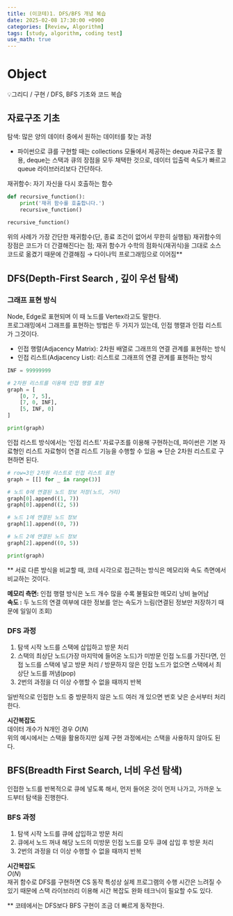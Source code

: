 ```yaml
---
title: (이코테)1. DFS/BFS 개념 복습
date: 2025-02-08 17:30:00 +0900
categories: [Review, Algorithm]
tags: [study, algorithm, coding test]
use_math: true
---
```


# Object

<aside>💡그리디 / 구현 / DFS, BFS 기초와 코드 복습</aside>

## 자료구조 기초

탐색: 많은 양의 데이터 중에서 원하는 데이터를 찾는 과정

- 파이썬으로 큐를 구현할 때는 collections 모듈에서 제공하는 deque 자료구조 활용, deque는 스택과 큐의 장점을 모두 채택한 것으로, 데이터 입출력 속도가 빠르고 queue 라이브러리보다 간단하다.

재귀함수: 자기 자신을 다시 호출하는 함수

```python
def recursive_function():
	print('재귀 함수를 호출합니다.')
	recursive_function()
	
recursive_function()
```

위의 사례가 가장 간단한 재귀함수(단, 종료 조건이 없어서 무한히 실행됨)
재귀함수의 장점은 코드가 더 간결해진다는 점; 재귀 함수가 수학의 점화식(재귀식)을 그대로 소스코드로 옮겼기 때문에 간결해짐 → 다이나믹 프로그래밍으로 이어짐**

## DFS(Depth-First Search , 깊이 우선 탐색)

### 그래프 표현 방식  
Node, Edge로 표현되며 이 때 노드를 Vertex라고도 말한다.  
프로그래밍에서 그래프를 표현하는 방법은 두 가지가 있는데, 인접 행렬과 인접 리스트가 그것이다.

- 인접 행렬(Adjacency Matrix): 2차원 배열로 그래프의 연결 관계를 표현하는 방식
- 인접 리스트(Adjacency List): 리스트로 그래프의 연결 관계를 표현하는 방식

```python
INF = 99999999

# 2차원 리스트를 이용해 인접 행렬 표현
graph = [
	[0, 7, 5],
	[7, 0, INF],
	[5, INF, 0]
]

print(graph)
```

인접 리스트 방식에서는 ‘인접 리스트’ 자료구조를 이용해 구현하는데, 파이썬은 기본 자료형인 리스트 자료형이 연결 리스트 기능을 수행할 수 있음 ⇒ 단순 2차원 리스트로 구현하면 된다.

```python
# row=3인 2차원 리스트로 인접 리스트 표현
graph = [[] for _ in range(3)]

# 노드 0에 연결된 노드 정보 저장(노드, 거리)
graph[0].append((1, 7))
graph[0].append((2, 5))

# 노드 1에 연결된 노드 정보
graph[1].append((0, 7))

# 노드 2에 연결된 노드 정보
graph[2].append((0, 5))

print(graph)
```

** 서로 다른 방식을 비교할 때, 코테 시각으로 접근하는 방식은 메모리와 속도 측면에서 비교하는 것이다.  

**메모리 측면:** 인접 행렬 방식은 노드 개수 많을 수록 불필요한 메모리 낭비 늘어남  
**속도 :** 두 노드의 연결 여부에 대한 정보를 얻는 속도가 느림(연결된 정보만 저장하기 때문에 일일이 조회)

### DFS 과정
1. 탐색 시작 노드를 스택에 삽입하고 방문 처리
2. 스택의 최상단 노드(가장 마지막에 들어온 노드)가 미방문 인접 노드를 가진다면, 인접 노드를 스택에 넣고 방문 처리 
/ 방문하지 않은 인접 노드가 없으면 스택에서 최상단 노드를 꺼냄(pop)
3. 2번의 과정을 더 이상 수행할 수 없을 때까지 반복

일반적으로 인접한 노드 중 방문하지 않은 노드 여러 개 있으면 번호 낮은 순서부터 처리한다.

**시간복잡도**  
데이터 개수가 N개인 경우 $O(N)$  
위의 예시에서는 스택을 활용하지만 실제 구현 과정에서는 스택을 사용하지 않아도 된다.

## BFS(Breadth First Search, 너비 우선 탐색)

인접한 노드를 반복적으로 큐에 넣도록 해서, 먼저 들어온 것이 먼저 나가고, 가까운 노드부터 탐색을 진행한다.

### BFS 과정

1. 탐색 시작 노드를 큐에 삽입하고 방문 처리
2. 큐에서 노드 꺼내 해당 노드의 미방문 인접 노드를 모두 큐에 삽입 후 방문 처리
3. 2번의 과정을 더 이상 수행할 수 없을 때까지 반복

**시간복잡도**  
$O(N)$  
재귀 함수로 DFS를 구현하면 CS 동작 특성상 실제 프로그램의 수행 시간은 느려질 수 있기 때문에 스택 라이브러리 이용해 시간 복잡도 완화 테크닉이 필요할 수도 있다.

** 코테에서는 DFS보다 BFS 구현이 조금 더 빠르게 동작한다.